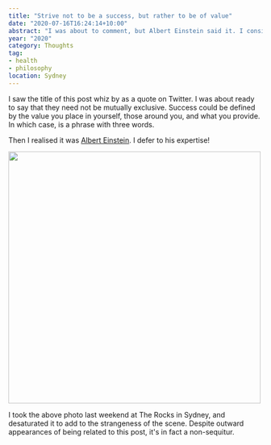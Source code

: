 ```yaml
---
title: "Strive not to be a success, but rather to be of value"
date: "2020-07-16T16:24:14+10:00"
abstract: "I was about to comment, but Albert Einstein said it. I consider myself put in my place."
year: "2020"
category: Thoughts
tag:
- health
- philosophy
location: Sydney
---
```

I saw the title of this post whiz by as a quote on Twitter. I was about ready to say that they need not be mutually exclusive. Success could be defined by the value you place in yourself, those around you, and what you provide. In which case, is a phrase with three words.

Then I realised it was [Albert Einstein](https://quoteinvestigator.com/2017/11/20/value/). I defer to his expertise!

<p><img src="https://rubenerd.com/files/2020/face-painting@1x.jpg" srcset="https://rubenerd.com/files/2020/face-painting@1x.jpg 1x, https://rubenerd.com/files/2020/face-painting@2x.jpg 2x" alt="" style="width:500px" /></p>

I took the above photo last weekend at The Rocks in Sydney, and desaturated it to add to the strangeness of the scene. Despite outward appearances of being related to this post, it's in fact a non-sequitur.

